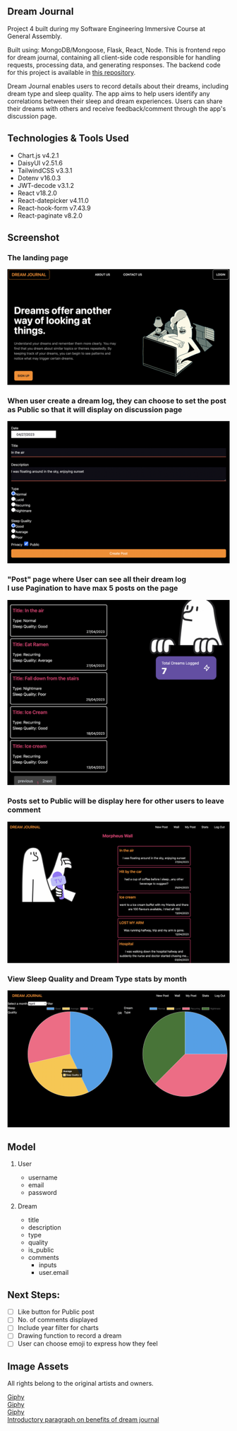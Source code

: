 ## Dream Journal
Project 4 built during my Software Engineering Immersive Course at General Assembly. 

Built using: MongoDB/Mongoose, Flask, React, Node. This is frontend repo for dream journal, containing all client-side code responsible for handling requests, processing data, and generating responses. The backend code for this project is available in [this repository](https://github.com/adelyntay/dream-tracker-backend).

Dream Journal enables users to record details about their dreams, including dream type and sleep quality. The app aims to help users identify any correlations between their sleep and dream experiences. Users can share their dreams with others and receive feedback/comment through the app's discussion page.

## Technologies & Tools Used
- Chart.js v4.2.1
- DaisyUI v2.51.6
- TailwindCSS v3.3.1
- Dotenv v16.0.3
- JWT-decode v3.1.2
- React v18.2.0
- React-datepicker v4.11.0
- React-hook-form v7.43.9
- React-paginate v8.2.0

## Screenshot
### The landing page

![landingpage](https://github.com/adelyntay/dream-tracker-frontend/blob/main/src/assets/Image/Landing%20Page.png?raw=true)

### When user create a dream log, they can choose to set the post as Public so that it will display on discussion page
![createpost](https://github.com/adelyntay/dream-tracker-frontend/blob/d364f05b32309321098e7e49e7918792e3cd8ff5/src/assets/Image/createpost.png)

### "Post" page where User can see all their dream log <br/> I use Pagination to have max 5 posts on the page 
![posts](https://github.com/adelyntay/dream-tracker-frontend/blob/d364f05b32309321098e7e49e7918792e3cd8ff5/src/assets/Image/userpost.png)

### Posts set to Public will be display here for other users to leave comment
![wall](https://github.com/adelyntay/dream-tracker-frontend/blob/d364f05b32309321098e7e49e7918792e3cd8ff5/src/assets/Image/Wall%20Page.png)

### View Sleep Quality and Dream Type stats by month
![stats](https://github.com/adelyntay/dream-tracker-frontend/blob/d364f05b32309321098e7e49e7918792e3cd8ff5/src/assets/Image/Pie%20Chart%20Stats.png)

## Model
1. User
   - username
   - email
   - password

2. Dream 
   - title
   - description
   - type
   - quality
   - is_public
   - comments
      - inputs
      - user.email
      
## Next Steps:
- [ ] Like button for Public post
- [ ] No. of comments displayed
- [ ] Include year filter for charts
- [ ] Drawing function to record a dream
- [ ] User can choose emoji to express how they feel

## Image Assets
All rights belong to the original artists and owners.

<a href="https://giphy.com/MelioPayments/">Giphy</a><br/>
<a href="https://giphy.com/simianreflux">Giphy</a><br/>
<a href="https://giphy.com/search/tony-babel">Giphy</a><br/>
<a href="https://www.bettersleep.com/blog/dream-journal/">Introductory paragraph on benefits of dream journal</a>